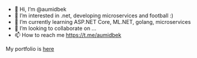 - 👋 Hi, I’m @aumidbek
- 👀 I’m interested in .net, developing microservices and football :)
- 🌱 I’m currently learning ASP.NET Core, ML.NET, golang, microservices
- 💞️ I’m looking to collaborate on ...
- 📫 How to reach me https://t.me/aumidbek

My portfolio is [here](https://github.com/aumidbek/aboutme "Portfolio")

<!---
aumidbek/aumidbek is a ✨ special ✨ repository because its `README.md` (this file) appears on your GitHub profile.
You can click the Preview link to take a look at your changes.
--->
